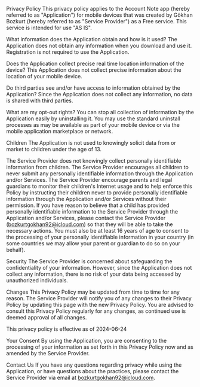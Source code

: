  Privacy Policy
 This privacy policy applies to the Account Note app (hereby referred to as "Application") for mobile devices that was created by Gökhan Bozkurt (hereby referred to as "Service Provider") as a Free service. This service is intended for use "AS IS".


 What information does the Application obtain and how is it used?
 The Application does not obtain any information when you download and use it. Registration is not required to use the Application.


 Does the Application collect precise real time location information of the device?
 This Application does not collect precise information about the location of your mobile device.


 Do third parties see and/or have access to information obtained by the Application?
 Since the Application does not collect any information, no data is shared with third parties.


 What are my opt-out rights?
 You can stop all collection of information by the Application easily by uninstalling it. You may use the standard uninstall processes as may be available as part of your mobile device or via the mobile application marketplace or network.


 Children
 The Application is not used to knowingly solicit data from or market to children under the age of 13.


 The Service Provider does not knowingly collect personally identifiable information from children. The Service Provider encourages all children to never submit any personally identifiable information through the Application and/or Services. The Service Provider encourage parents and legal guardians to monitor their children's Internet usage and to help enforce this Policy by instructing their children never to provide personally identifiable information through the Application and/or Services without their permission. If you have reason to believe that a child has provided personally identifiable information to the Service Provider through the Application and/or Services, please contact the Service Provider (bozkurtgokhan92@icloud.com) so that they will be able to take the necessary actions. You must also be at least 16 years of age to consent to the processing of your personally identifiable information in your country (in some countries we may allow your parent or guardian to do so on your behalf).


 Security
 The Service Provider is concerned about safeguarding the confidentiality of your information. However, since the Application does not collect any information, there is no risk of your data being accessed by unauthorized individuals.


 Changes
 This Privacy Policy may be updated from time to time for any reason. The Service Provider will notify you of any changes to their Privacy Policy by updating this page with the new Privacy Policy. You are advised to consult this Privacy Policy regularly for any changes, as continued use is deemed approval of all changes.


 This privacy policy is effective as of 2024-06-24


 Your Consent
 By using the Application, you are consenting to the processing of your information as set forth in this Privacy Policy now and as amended by the Service Provider.


 Contact Us
 If you have any questions regarding privacy while using the Application, or have questions about the practices, please contact the Service Provider via email at bozkurtgokhan92@icloud.com.


 
